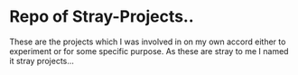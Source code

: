 # Repo of Stray-Projects..
These are the projects which I was involved in on my own accord either to experiment or for some specific purpose.
As these are stray to me I named it stray projects... 
